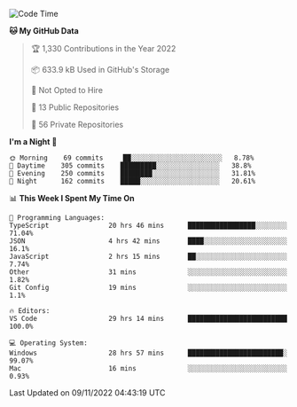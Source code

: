 <!--START_SECTION:waka-->
![Code Time](http://img.shields.io/badge/Code%20Time-3%2C262%20hrs%203%20mins-blue)

**🐱 My GitHub Data** 

> 🏆 1,330 Contributions in the Year 2022
 > 
> 📦 633.9 kB Used in GitHub's Storage 
 > 
> 🚫 Not Opted to Hire
 > 
> 📜 13 Public Repositories 
 > 
> 🔑 56 Private Repositories  
 > 
**I'm a Night 🦉** 

```text
🌞 Morning    69 commits     ██░░░░░░░░░░░░░░░░░░░░░░░   8.78% 
🌆 Daytime    305 commits    █████████░░░░░░░░░░░░░░░░   38.8% 
🌃 Evening    250 commits    ████████░░░░░░░░░░░░░░░░░   31.81% 
🌙 Night      162 commits    █████░░░░░░░░░░░░░░░░░░░░   20.61%

```


📊 **This Week I Spent My Time On** 

```text
💬 Programming Languages: 
TypeScript               20 hrs 46 mins      █████████████████░░░░░░░░   71.04% 
JSON                     4 hrs 42 mins       ████░░░░░░░░░░░░░░░░░░░░░   16.1% 
JavaScript               2 hrs 15 mins       ██░░░░░░░░░░░░░░░░░░░░░░░   7.74% 
Other                    31 mins             ░░░░░░░░░░░░░░░░░░░░░░░░░   1.82% 
Git Config               19 mins             ░░░░░░░░░░░░░░░░░░░░░░░░░   1.1%

🔥 Editors: 
VS Code                  29 hrs 14 mins      █████████████████████████   100.0%

💻 Operating System: 
Windows                  28 hrs 57 mins      ████████████████████████░   99.07% 
Mac                      16 mins             ░░░░░░░░░░░░░░░░░░░░░░░░░   0.93%

```


 Last Updated on 09/11/2022 04:43:19 UTC
<!--END_SECTION:waka-->

